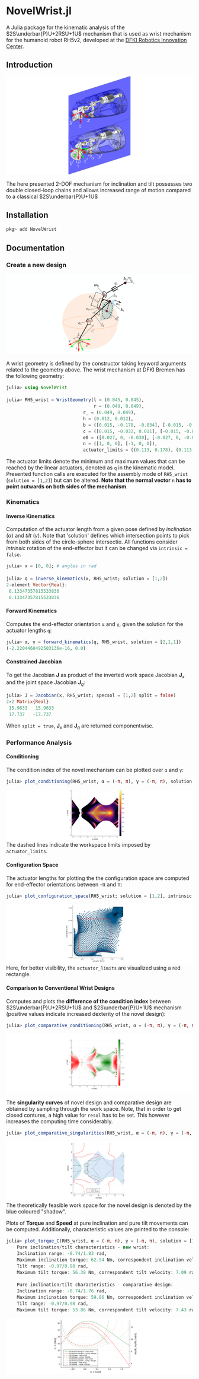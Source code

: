 # NovelWrist.jl
A Julia package for the kinematic analysis of the $`2S\underbar{P}U+2RSU+1U`$ mechanism that is used as wrist mechanism for the humanoid robot RH5v2, developed at the [DFKI Robotics Innovation Center](https://robotik.dfki-bremen.de/en/startpage.html). 

## Introduction
![test](./assets/humanoid_wrist_plane.png?raw=true "CAD design of $`2S\underbar{P}U+2RSU+1U`$ mechanism")

The here presented 2-DOF mechanism for inclination and tilt possesses two double closed-loop chains and allows increased range of motion compared to a classical $`2S\underbar{P}U+1U`$

## Installation
```jl
pkg> add NovelWrist
```

## Documentation
### Create a new design 
![test](./assets/kinematic_model.png?raw=true "kinematic model")

A wrist geometry is defined by the constructor taking keyword arguments related to the geometry above. The wrist mechanism at DFKI Bremen has the following geometry:

```jl
julia> using NovelWrist

julia> RH5_wrist = WristGeometry(l = (0.045, 0.045), 
                    	         r = (0.049, 0.049), 
                          	 r_ = (0.049, 0.049),
                          	 h = (0.012, 0.012),
                        	 b = ([0.015, -0.178, -0.034], [-0.015, -0.178, -0.034]),
                          	 c = ([0.015, -0.032, 0.011], [-0.015, -0.032, 0.011]),
                          	 e0 = ([0.027, 0, -0.030], [-0.027, 0, -0.030]),
                          	 n = ([1, 0, 0], [-1, 0, 0]),
                          	 actuator_limits = ((0.113, 0.178), (0.113, 0.178))); 
```

The actuator limits denote the minimum and maximum values that can be reached by the linear actuators, denoted as `q` in the kinematic model. Presented function calls are executed for the assembly mode of `RH5_wrist` (`solution = [1,2]`) but can be altered. **Note that the normal vector** `n` **has to point outwards on both sides of the mechanism**.

### Kinematics
#### Inverse Kinematics 
Computation of the actuator length from a given pose defined by *inclination* ($`\alpha`$) and *tilt* ($`\gamma`$). Note that 'solution' defines which intersection points to pick from both sides of the circle-sphere intersectio. All functions consider *intrinsic* rotation of the end-effector but it can be changed via `intrinsic = false`.

```jl
julia> x = [0, 0]; # angles in rad  

julia> q = inverse_kinematics(x, RH5_wrist; solution = [1,2])
2-element Vector{Real}:
 0.13347357815533836
 0.13347357815533836
```

#### Forward Kinematics
Computes the end-effector orientation `α` and `γ`, given the solution for the actuator lengths `q`:

```jl
julia> α, γ = forward_kinematics(q, RH5_wrist, solution = [2,1,1]) 
(-2.2204460492503136e-16, 0.0)
```



#### Constrained Jacobian
To get the Jacobian $`\mathbf{J}`$ as product of the inverted work space Jacobian $`\mathbf{J}_x`$ and the joint space Jacobian $`\mathbf{J}_q`$:

```jl
julia> J = Jacobian(x, RH5_wrist; specsol = [1,2] split = false)
2×2 Matrix{Real}:
 15.9633   15.9633
 17.737   -17.737
```
When `split = true`, $`\mathbf{J}_x`$ and $`\mathbf{J}_q`$ are returned componentwise. 

### Performance Analysis
#### Conditioning
The condition index of the novel mechanism can be plotted over `α` and `γ`:

```jl
julia> plot_conditioning(RH5_wrist, α = (-π, π), γ = (-π, π), solution = [1,2], resol = 500) # increasing resol will give a higher resolution
```
![test](./assets/condition_index.png?raw=true "Conditioning")
The dashed lines indicate the workspace limits imposed by `actuator_limits`.

#### Configuration Space
The actuator lengths for plotting the the configuration space are computed for end-effector orientations between -π and π: 
```jl
julia> plot_configuration_space(RH5_wrist; solution = [1,2], intrinsic = true, resol = 100)
```
![test](./assets/c_space.png?raw=true "Configuration space")
Here, for better visibility, the `actuator_limits` are visualized using a red rectangle. 

#### Comparison to Conventional Wrist Designs

Computes and plots the **difference of the condition index** between $`2S\underbar{P}U+2RSU+1U`$ and $`2S\underbar{P}U+1U`$ mechanism (positive values indicate increased dexterity of the novel design): 

```jl
julia> plot_comparative_conditioning(RH5_wrist, α = (-π, π), γ = (-π, π), solution = [1,2], resol = 400)
```
![test](./assets/conditioning_comparison.png?raw=true "Comparison of conditioning")


The **singularity curves** of novel design and comparative design are obtained by sampling through the work space. Note, that in order to get closed contures, a high value for `resol` has to be set. This however increases the computing time considerably.        

```jl
julia> plot_comparative_singularities(RH5_wrist, α = (-π, π), γ = (-π, π), solution = [1,2], intrinsic = true, resol = 5000)
```
![test](./assets/singularities_C.png?raw=true "Comparison of singularity curves")
The theoretically feasible work space for the novel design is denoted by the blue coloured "shadow".

Plots of **Torque** and **Speed** at pure inclination and pure tilt movements can be computed. Additionally, characteristic values are printed to the console:

```jl
julia> plot_torque_C(RH5_wrist, α = (-π, π), γ = (-π, π), solution = [1,2], resol=600)
    Pure inclination/tilt characteristics - new wrist:
    Inclination range: -0.74/1.83 rad, 
    Maximum inclination torque: 62.94 Nm, correspondent inclination velocity: 6.36 rad/s, 
    Tilt range: -0.97/0.98 rad, 
    Maximum tilt torque: 56.38 Nm, correspondent tilt velocity: 7.09 rad/s

    Pure inclination/tilt characteristics - comparative design:
    Inclination range: -0.74/1.76 rad, 
    Maximum inclination torque: 59.86 Nm, correspondent inclination velocity: 6.68 rad/s, 
    Tilt range: -0.97/0.98 rad, 
    Maximum tilt torque: 53.86 Nm, correspondent tilt velocity: 7.43 rad/s
```
![test](./assets/torque_and_speed.png?raw=true "Comparison of torque and speed at pure inclination/ tilt")


